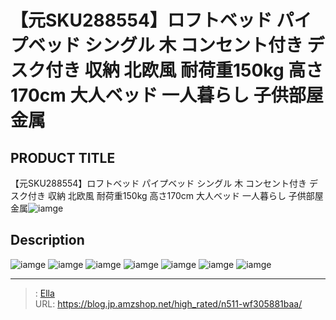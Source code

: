 # 【元SKU288554】ロフトベッド パイプベッド シングル 木 コンセント付き デスク付き 収納 北欧風 耐荷重150kg 高さ170cm 大人ベッド 一人暮らし 子供部屋 金属


## PRODUCT TITLE 

【元SKU288554】ロフトベッド パイプベッド シングル 木 コンセント付き デスク付き 収納 北欧風 耐荷重150kg 高さ170cm 大人ベッド 一人暮らし 子供部屋 金属![iamge](https://b2bfiles1.gigab2b.cn/image/wkseller/303/20220303_87e2567dc00801f4ca3fcb1c38c620c0.jpg)

## Description











![iamge](https://b2bfiles1.gigab2b.cn/image/wkseller/303/20230817_2b8fbf29b2fc8733316bcb4b1cafea33.png)
![iamge](https://b2bfiles1.gigab2b.cn/image/wkseller/303/20220303_82d82d984be2e2f25e5c3c5ff8a52d77.jpg)
![iamge](https://b2bfiles1.gigab2b.cn/image/wkseller/303/20220303_8b70757248fbf1593569bd708d75bd9d.jpg)
![iamge](https://b2bfiles1.gigab2b.cn/image/wkseller/303/20220228_0694903e398d6f1aaabbf1fa96131a08.jpg)
![iamge](https://b2bfiles1.gigab2b.cn/image/wkseller/303/20220228_1c1cad34feb76839ef33c411b47b5214.jpg)
![iamge](https://b2bfiles1.gigab2b.cn/image/wkseller/303/20220228_7b454e3b7311c055cbec5be494ef51f4.jpg)
![iamge](https://b2bfiles1.gigab2b.cn/image/wkseller/303/20220228_3db0e25a5864a2abdd5f882a1fb8fac3.jpg)


---

> : [Ella](https://blog.jp.amzshop.net/)  
> URL: https://blog.jp.amzshop.net/high_rated/n511-wf305881baa/  

